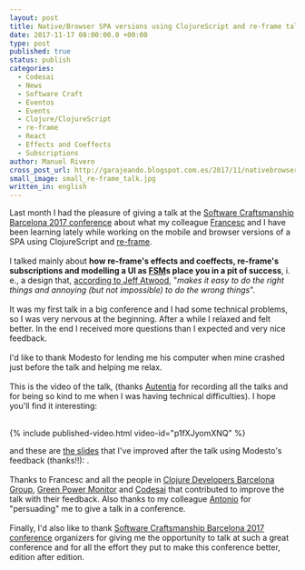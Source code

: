 ```yaml
---
layout: post
title: Native/Browser SPA versions using ClojureScript and re-frame talk at SCBCN17 
date: 2017-11-17 08:00:00.0 +00:00
type: post
published: true
status: publish
categories:
  - Codesai
  - News
  - Software Craft
  - Eventos
  - Events
  - Clojure/ClojureScript
  - re-frame
  - React
  - Effects and Coeffects
  - Subscriptions
author: Manuel Rivero
cross_post_url: http://garajeando.blogspot.com.es/2017/11/nativebrowser-spa-versions-using.html
small_image: small_re-frame_talk.jpg
written_in: english
---
```

Last month I had the pleasure of giving a talk at the <a href="http://scbcn.github.io/">Software Craftsmanship Barcelona 2017 conference</a> about what my colleague <a href="https://twitter.com/zesc">Francesc</a> and I have been learning lately while working on the mobile and browser versions of a SPA using ClojureScript and <a href="https://github.com/Day8/re-frame">re-frame</a>.
<br><br> 
I talked mainly about <b>how re-frame's effects and coeffects, re-frame's subscriptions and modelling a UI as <a href="https://en.wikipedia.org/wiki/Finite-state_machine">FSM</a>s place you in a pit of success</b>, i. e., a design that, <a href="https://blog.codinghorror.com/falling-into-the-pit-of-success/">according to Jeff Atwood</a>, "<i>makes it easy to do the right things and annoying (but not impossible) to do the wrong things</i>".
<br><br> 
It was my first talk in a big conference and I had some technical problems, so I was very nervous at the beginning. After a while I relaxed and felt better. In the end I received more questions than I expected and very nice feedback.
<br><br> 
I'd like to thank Modesto for lending me his computer when mine crashed just before the talk and helping me relax.
<br><br> 
This is the video of the talk, (thanks <a href="https://www.youtube.com/user/AutentiaMedia">Autentia</a> for recording all the talks and for being so kind to me when I was having technical difficulties). I hope you'll find it interesting:
<br><br> 

{% include published-video.html video-id="p1fXJyomXNQ" %}

and these are <a href="https://docs.google.com/presentation/d/1Rha0DTEdDfq_uoek6ksju3vPnJkiyS3zBfAhFvsf5Fo/edit?usp=sharing">the slides</a> that I've improved after the talk using Modesto's feedback (thanks!!): .
<br><br> 
Thanks to Francesc and all the people in <a href="https://www.meetup.com/ClojureBCN/">Clojure Developers Barcelona Group</a>, <a href="http://www.greenpowermonitor.com/">Green Power Monitor</a> and <a href="https://www.codesai.com/">Codesai</a> that contributed to improve the talk with their feedback. Also thanks to my colleague <a href="https://twitter.com/adelatorrefoss">Antonio</a> for "persuading" me to give a talk in a conference.
<br><br> 
Finally, I'd also like to thank <a href="http://scbcn.github.io/">Software Craftsmanship Barcelona 2017 conference</a> organizers for giving me the opportunity to talk at such a great conference and for all the effort they put to make this conference better, edition after edition.
